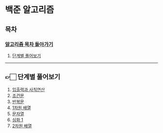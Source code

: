 # 백준 알고리즘

## 목차
### [알고리즘 목차 돌아가기](../README.md)
1. [단계별 풀어보기](#-단계별-풀어보기)
---
## 👉🏻 단계별 풀어보기

1. [입출력과 사칙연산]()
2. [조건문]()
3. [반복문]()
4. [1차원 배열]()
5. [문자열]()
6. [심화 1](./Stage6/README.md)
7. [2차원 배열]()

